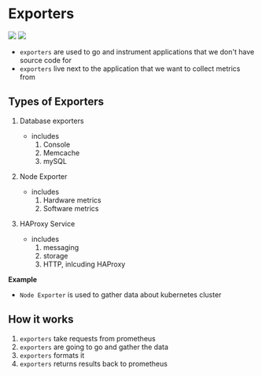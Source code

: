 # Exporters

<img src="https://user-images.githubusercontent.com/6856382/222655292-1a292e17-ac1e-453e-8aa2-cc20eb66b2c7.png">

<img src="https://user-images.githubusercontent.com/6856382/222471318-b998eec7-b0fd-4818-858c-e5848be4e63b.png">

- `exporters` are used to go and instrument applications that we don't have source code for
- `exporters` live next to the application that we want to collect metrics from


## Types of Exporters

1. Database exporters
    - includes
        1. Console
        2. Memcache
        3. mySQL

2. Node Exporter
    - includes
        1. Hardware metrics
        2. Software metrics

3. HAProxy Service
    - includes
        1. messaging
        2. storage
        3. HTTP, inlcuding HAProxy

**Example**
- `Node Exporter` is used to gather data about kubernetes cluster

## How it works

1. `exporters` take requests from prometheus
2. `exporters` are going to go and gather the data
3. `exporters` formats it
4. `exporters` returns results back to prometheus



#
